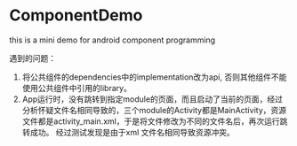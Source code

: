 # ComponentDemo
this is a mini demo for android component programming


遇到的问题：
1. 将公共组件的dependencies中的implementation改为api, 否则其他组件不能使用公共组件中引用的library。
2. App运行时，没有跳转到指定module的页面，而且启动了当前的页面，经过分析怀疑文件名相同导致的，三个module的Activity都是MainActivity，资源文件都是activity_main.xml，于是将文件修改为不同的文件名后，再次运行跳转成功。
经过测试发现是由于xml 文件名相同导致资源冲突。

